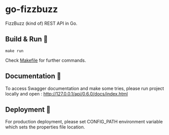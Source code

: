 # go-fizzbuzz

FizzBuzz (kind of) REST API in Go.

## Build & Run :construction_worker:

```shell script
make run
```
Check [Makefile](./Makefile) for further commands.

## Documentation :blue_book:

To access Swagger documentation and make some tries, please run project locally and open : http://127.0.0.1/api/0.6.0/docs/index.html

## Deployment :rocket:
For production deployment, please set CONFIG_PATH environment variable which sets the properties file location.